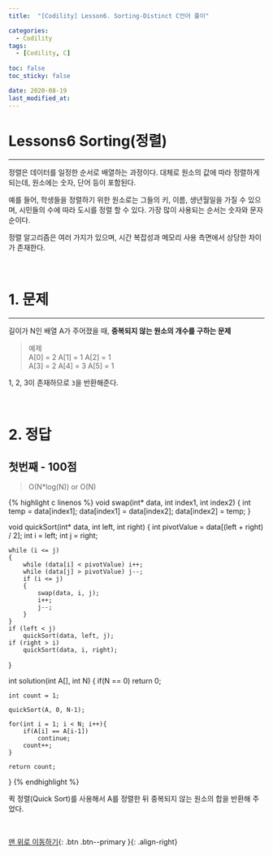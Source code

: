 ```yaml
---
title:  "[Codility] Lesson6. Sorting-Distinct C언어 풀이" 

categories:
  - Codility
tags:
  - [Codility, C]
 
toc: false
toc_sticky: false

date: 2020-08-19
last_modified_at:
---
```

# Lessons6 Sorting(정렬)
---
정렬은 데이터를 일정한 순서로 배열하는 과정이다. 대체로 원소의 값에 따라 정렬하게 되는데, 원소에는 숫자, 단어 등이 포함된다.   

예를 들어, 학생들을 정렬하기 위한 원소로는 그들의 키, 이름, 생년월일을 가질 수 있으며, 시민들의 수에 따라 도시를 정렬 할 수 있다. 가장 많이 사용되는 순서는 숫자와 문자 순이다. 

정렬 알고리즘은 여러 가지가 있으며, 시간 복잡성과 메모리 사용 측면에서 상당한 차이가 존재한다.

<br>

# 1. 문제
---
길이가 N인 배열 A가 주어졌을 때, **중복되지 않는 원소의 개수를 구하는 문제**

>예제   
A[0] = 2  A[1] = 1  A[2] = 1   
A[3] = 2  A[4] = 3  A[5] = 1

1, 2, 3이 존재하므로 `3`을 반환해준다.

<br>

# 2. 정답
## 첫번째 - 100점
>O(N*log(N)) or O(N)

{% highlight c linenos %}
void swap(int* data, int index1, int index2)
{
    int temp = data[index1];
    data[index1] = data[index2];
    data[index2] = temp;
}

void quickSort(int* data, int left, int right) 
{
    int pivotValue = data[(left + right) / 2];
    int i = left;
    int j = right;

    while (i <= j)
    {
        while (data[i] < pivotValue) i++;
        while (data[j] > pivotValue) j--;
        if (i <= j)
        {
            swap(data, i, j);
            i++;
            j--;
        }
    }
    if (left < j)
        quickSort(data, left, j);    
    if (right > i)
        quickSort(data, i, right);    
}

int solution(int A[], int N) {
    if(N == 0) return 0;
    
    int count = 1;
    
    quickSort(A, 0, N-1);
    
    for(int i = 1; i < N; i++){
        if(A[i] == A[i-1])
            continue;
        count++;
    }
    
    return count;
}
{% endhighlight %}

퀵 정렬(Quick Sort)를 사용해서 A를 정렬한 뒤 중복되지 않는 원소의 합을 반환해 주었다.

<br>

[맨 위로 이동하기](#){: .btn .btn--primary }{: .align-right}